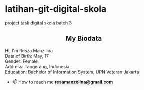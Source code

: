 # latihan-git-digital-skola
project task digital skola batch 3

<h2 align="center">My Biodata</h2>

Hi, I'm Resza Manzilina  
Data of Birth: May, 17  
Gender: Female  
Address: Tangerang, Indonesia  
Education: Bachelor of Information System, UPN Veteran Jakarta  
    
- 📫 How to reach me **resamanzelina@gmail.com**
